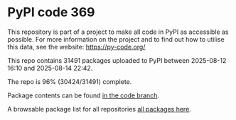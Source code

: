 # PyPI code 369

This repository is part of a project to make all code in PyPI as accessible as possible. For more information 
on the project and to find out how to utilise this data, see the website: https://py-code.org/

This repo contains 31491 packages uploaded to PyPI between 
2025-08-12 16:10 and 2025-08-14 22:42.

The repo is 96% (30424/31491) complete.

Package contents can be found [in the code branch](https://github.com/pypi-data/pypi-mirror-369/tree/code/packages).

A browsable package list for all repositories [all packages here](https://py-code.org/repositories/pypi-mirror-369).


